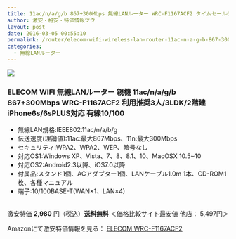 ```yaml
---
title: 11ac/n/a/g/b 867+300Mbps 無線LANルーター WRC-F1167ACF2 タイムセール63%OFF特価2,980円！送料無料！
author: 激安・格安・特価情報ツウ
layout: post
date: 2016-03-05 00:55:10
permalink: /router/elecom-wifi-wireless-lan-router-11ac-n-a-g-b-867-300mbps-wrc-f1167acf2-2980-amazon.html
categories:
  - 無線LANルーター
---
```


<div class="img-bg2 img_L">
<a  href="http://www.amazon.co.jp/gp/product/B017D7HOAQ/ref=as_li_qf_sp_asin_il?ie=UTF8&camp=247&creative=1211&creativeASIN=B017D7HOAQ&linkCode=as2&tag=tokkajohotsu-22"><img border="0" src="http://ws-fe.amazon-adsystem.com/widgets/q?_encoding=UTF8&ASIN=B017D7HOAQ&Format=_SL250_&ID=AsinImage&MarketPlace=JP&ServiceVersion=20070822&WS=1&tag=tokkajohotsu-22" ></a><img src="http://ir-jp.amazon-adsystem.com/e/ir?t=tokkajohotsu-22&l=as2&o=9&a=B017D7HOAQ" width="1" height="1" border="0" alt="" style="border:none !important; margin:0px !important;" />
</div>

### ELECOM WIFI 無線LANルーター 親機 11ac/n/a/g/b 867+300Mbps WRC-F1167ACF2 利用推奨3人/3LDK/2階建 iPhone6s/6sPLUS対応 有線10/100
<!--more-->

* 無線LAN規格:IEEE802.11ac/n/a/b/g
* 伝送速度(理論値):11ac:最大867Mbps、11n:最大300Mbps
* セキュリティ:WPA2、WPA2、WEP、暗号なし
* 対応OS1:Windows XP、Vista、7、8、8.1、10、MacOSX 10.5~10
* 対応OS2:Android2.3以降、iOS7.0以降
* 付属品:スタンド1個、ACアダプター1個、LANケーブル1.0m 1本、CD-ROM1枚、各種マニュアル
* 端子:10/100BASE-T(WAN×1、LAN×4)

<br clear="all" />激安特価 <span class="tokka-price"><strong>2,980</strong></span> 円（税込）**送料無料**
＜価格比較サイト最安値 他店： 5,497円＞

Amazonにて激安特価情報を見る： <span class="fs150p"><a href="http://www.amazon.co.jp/gp/product/B017D7HOAQ/ref=as_li_qf_sp_asin_il?ie=UTF8&camp=247&creative=1211&creativeASIN=B017D7HOAQ&linkCode=as2&tag=tokkajohotsu-22" target="_blank">ELECOM WRC-F1167ACF2</a></span>
